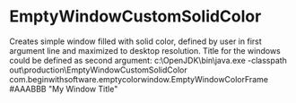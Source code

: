 # EmptyWindowCustomSolidColor
Creates simple window filled with solid color, defined by user in first argument line
 and maximized to desktop resolution. Title for the windows could be defined as second argument:
 c:\OpenJDK\bin\java.exe -classpath out\production\EmptyWindowCustomSolidColor 
 com.beginwithsoftware.emptycolorwindow.EmptyWindowColorFrame #AAABBB "My Window Title"
